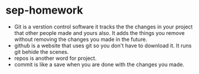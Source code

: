 # sep-homework
* Git is a verstion control software it tracks the the changes in your project that other people made and yours also. It adds the things you remove without removing the changes you made in the future.
* github is a website that uses git so you don't have to download it. It runs git behide the scenes. 
* repos is another word for project. 
* commit is like a save when you are done with the changes you made. 

